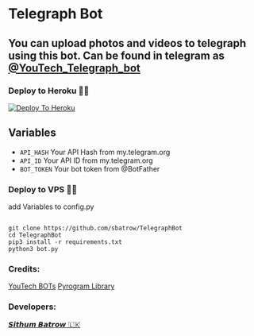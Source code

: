 # Telegraph Bot

## You can upload photos and videos to telegraph using this bot. Can be found in telegram as [@YouTech_Telegraph_bot](http://t.me/YouTech_Telegraph_bot)

### Deploy to Heroku 🏃‍♂

[![Deploy To Heroku](https://www.herokucdn.com/deploy/button.svg)](https://heroku.com/deploy?template=https://github.com/sbatrow/TelegraphBot)

## Variables

* `API_HASH` Your API Hash from my.telegram.org
* `API_ID` Your API ID from my.telegram.org
* `BOT_TOKEN` Your bot token from @BotFather
### Deploy to VPS 🏃‍♂

add Variables to config.py

```

git clone https://github.com/sbatrow/TelegraphBot
cd TelegraphBot
pip3 install -r requirements.txt
python3 bot.py

```
### Credits:
[YouTech BOTs](https://t.me/YouTech_Support)
[Pyrogram Library](https://github.com/pyrogram/pyrogram)
### Developers:
[𝙎𝙞𝙩𝙝𝙪𝙢 𝘽𝙖𝙩𝙧𝙤𝙬 🇱🇰](https://t.me/l_b10)

